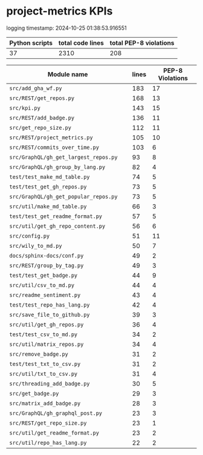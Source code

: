 # project-metrics KPIs

logging timestamp:
2024-10-25 01:38:53.916551

| Python scripts | total code lines | total PEP-8 violations |
| --- | --- | --- |
| 37| 2310 | 208 |

| Module name | lines | PEP-8 Violations |
| --- | --- | --- |
| `src/add_gha_wf.py                       ` |        183 |                   17 |
| `src/REST/get_repos.py                   ` |        168 |                   13 |
| `src/kpi.py                              ` |        143 |                   15 |
| `src/REST/add_badge.py                   ` |        136 |                   11 |
| `src/get_repo_size.py                    ` |        112 |                   11 |
| `src/REST/project_metrics.py             ` |        105 |                   10 |
| `src/REST/commits_over_time.py           ` |        103 |                    6 |
| `src/GraphQL/gh_get_largest_repos.py     ` |         93 |                    8 |
| `src/GraphQL/gh_group_by_lang.py         ` |         82 |                    4 |
| `test/test_make_md_table.py              ` |         74 |                    5 |
| `test/test_get_gh_repos.py               ` |         73 |                    5 |
| `src/GraphQL/gh_get_popular_repos.py     ` |         73 |                    5 |
| `src/util/make_md_table.py               ` |         66 |                    3 |
| `test/test_get_readme_format.py          ` |         57 |                    5 |
| `src/util/get_gh_repo_content.py         ` |         56 |                    6 |
| `src/config.py                           ` |         51 |                   11 |
| `src/wily_to_md.py                       ` |         50 |                    7 |
| `docs/sphinx-docs/conf.py                ` |         49 |                    2 |
| `src/REST/group_by_tag.py                ` |         49 |                    3 |
| `test/test_get_badge.py                  ` |         44 |                    9 |
| `src/util/csv_to_md.py                   ` |         44 |                    4 |
| `src/readme_sentiment.py                 ` |         43 |                    4 |
| `test/test_repo_has_lang.py              ` |         42 |                    4 |
| `src/save_file_to_github.py              ` |         39 |                    3 |
| `src/util/get_gh_repos.py                ` |         36 |                    4 |
| `test/test_csv_to_md.py                  ` |         34 |                    2 |
| `src/util/matrix_repos.py                ` |         34 |                    4 |
| `src/remove_badge.py                     ` |         31 |                    2 |
| `test/test_txt_to_csv.py                 ` |         31 |                    2 |
| `src/util/txt_to_csv.py                  ` |         31 |                    4 |
| `src/threading_add_badge.py              ` |         30 |                    5 |
| `src/get_badge.py                        ` |         29 |                    3 |
| `src/matrix_add_badge.py                 ` |         28 |                    3 |
| `src/GraphQL/gh_graphql_post.py          ` |         23 |                    3 |
| `src/REST/get_repo_size.py               ` |         23 |                    1 |
| `src/util/get_readme_format.py           ` |         23 |                    2 |
| `src/util/repo_has_lang.py               ` |         22 |                    2 |
